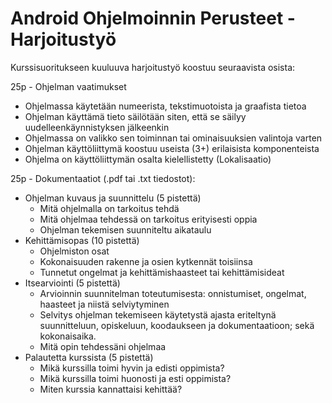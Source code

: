 # Android Ohjelmoinnin Perusteet - Harjoitustyö

Kurssisuoritukseen kuuluuva harjoitustyö koostuu seuraavista osista:

25p - Ohjelman vaatimukset 
* Ohjelmassa käytetään numeerista, tekstimuotoista ja graafista tietoa
* Ohjelman käyttämä tieto säilötään siten, että se säilyy uudelleenkäynnistyksen jälkeenkin
* Ohjelmassa on valikko sen toiminnan tai ominaisuuksien valintoja varten
* Ohjelman käyttöliittymä koostuu useista (3+) erilaisista komponenteista
* Ohjelma on käyttöliittymän osalta kielellistetty (Lokalisaatio) 

25p - Dokumentaatiot (.pdf tai .txt tiedostot):
* Ohjelman kuvaus ja suunnittelu (5 pistettä)
  * Mitä ohjelmalla on tarkoitus tehdä
  * Mitä ohjelmaa tehdessä on tarkoitus erityisesti oppia
  * Ohjelman tekemisen suunniteltu aikataulu
* Kehittämisopas (10 pistettä)
  * Ohjelmiston osat
  * Kokonaisuuden rakenne ja osien kytkennät toisiinsa
  * Tunnetut ongelmat ja kehittämishaasteet tai kehittämisideat
* Itsearviointi  (5 pistettä)
  * Arvioinnin suunnitelman toteutumisesta: onnistumiset, ongelmat, haasteet ja niistä selviytyminen
  * Selvitys ohjelman tekemiseen käytetystä ajasta eriteltynä suunnitteluun, opiskeluun, koodaukseen ja dokumentaatioon; sekä kokonaisaika.
  * Mitä opin tehdessäni ohjelmaa
* Palautetta kurssista (5 pistettä)
  * Mikä kurssilla toimi hyvin ja edisti oppimista?
  * Mikä kurssilla toimi huonosti ja esti oppimista?
  * Miten kurssia kannattaisi kehittää?
